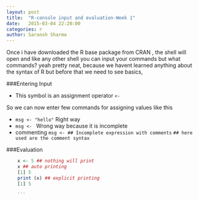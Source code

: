 ```yaml
---
layout: post
title:  "R-console input and evaluation-Week 1"
date:   2015-03-04 22:20:00
categories: r
author: Saransh Sharma
---
```


Once i have downloaded the R base package from CRAN , the shell will open and like any other shell you can input your commands but what commands? yeah pretty neat, because we havent learned anything
about the syntax of R but before that we need to see basics, 

###Entering Input

- This symbol is an assignment operator `<-`

So we can now enter few commands for assigning values like this 

- `msg <- "hello"`  Right way
- `msg <- `         Wrong way because it is incomplete
- commenting `msg <- ## Incomplete expression with comments` `## here used are the comment syntax`

###Evaluation 

```R
    x <- 5 ## nothing will print
    x ## auto printing
    [1] 5
    print (x) ## explicit printing
    [1] 5
    
    ```
    